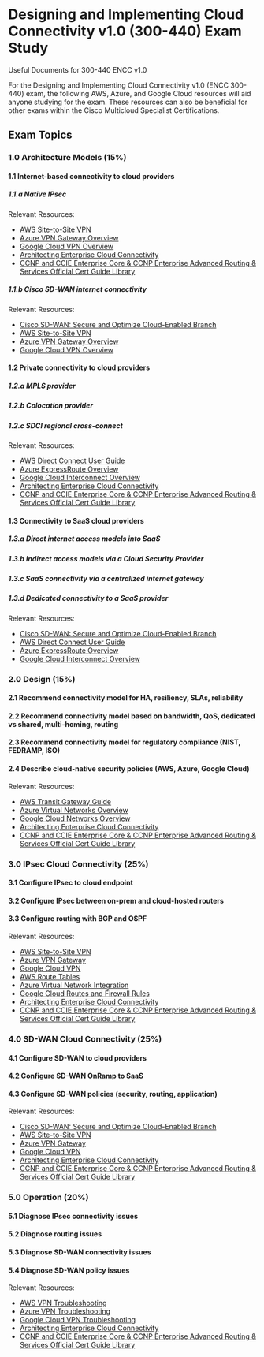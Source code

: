 # Designing and Implementing Cloud Connectivity v1.0 (300-440) Exam Study 

Useful Documents for 300-440 ENCC v1.0

For the Designing and Implementing Cloud Connectivity v1.0 (ENCC 300-440) exam, the following AWS, Azure, and Google Cloud resources will aid anyone studying for the exam. These resources can also be beneficial for other exams within the Cisco Multicloud Specialist Certifications.

## Exam Topics

### 1.0 Architecture Models (15%)

#### 1.1 Internet-based connectivity to cloud providers 

##### 1.1.a Native IPsec

Relevant Resources:

- [AWS Site-to-Site VPN](https://docs.aws.amazon.com/vpn/latest/s2svpn/VPC_VPN.html)
- [Azure VPN Gateway Overview](https://docs.microsoft.com/en-us/azure/vpn-gateway/vpn-gateway-about-vnet-to-vnet-connectivity)
- [Google Cloud VPN Overview](https://cloud.google.com/network-connectivity/docs/vpn/overview)   
- [Architecting Enterprise Cloud Connectivity](https://www.ciscopress.com/store/architecting-enterprise-cloud-connectivity-9780137565715)
- [CCNP and CCIE Enterprise Core & CCNP Enterprise Advanced Routing & Services Official Cert Guide Library](https://www.ciscopress.com/store/ccnp-and-ccie-enterprise-core-ccnp-enterprise-advanced-9781587147029)

##### 1.1.b Cisco SD-WAN internet connectivity

Relevant Resources:

- [Cisco SD-WAN: Secure and Optimize Cloud-Enabled Branch](https://www.ciscopress.com/store/cisco-sd-wan-secure-and-optimize-cloud-enabled-branch-9780137148582) 
- [AWS Site-to-Site VPN](https://docs.aws.amazon.com/vpn/latest/s2svpn/VPC_VPN.html)
- [Azure VPN Gateway Overview](https://docs.microsoft.com/en-us/azure/vpn-gateway/vpn-gateway-about-vnet-to-vnet-connectivity)
- [Google Cloud VPN Overview](https://cloud.google.com/network-connectivity/docs/vpn/overview)

#### 1.2 Private connectivity to cloud providers

##### 1.2.a MPLS provider
##### 1.2.b Colocation provider  
##### 1.2.c SDCI regional cross-connect

Relevant Resources:

- [AWS Direct Connect User Guide](https://docs.aws.amazon.com/directconnect/latest/UserGuide/Welcome.html)  
- [Azure ExpressRoute Overview](https://docs.microsoft.com/en-us/azure/expressroute/expressroute-introduction)
- [Google Cloud Interconnect Overview](https://cloud.google.com/network-connectivity/docs/interconnect/concepts/overview)
- [Architecting Enterprise Cloud Connectivity](https://www.ciscopress.com/store/architecting-enterprise-cloud-connectivity-9780137565715)
- [CCNP and CCIE Enterprise Core & CCNP Enterprise Advanced Routing & Services Official Cert Guide Library](https://www.ciscopress.com/store/ccnp-and-ccie-enterprise-core-ccnp-enterprise-advanced-9781587147029)

#### 1.3 Connectivity to SaaS cloud providers  

##### 1.3.a Direct internet access models into SaaS
##### 1.3.b Indirect access models via a Cloud Security Provider
##### 1.3.c SaaS connectivity via a centralized internet gateway  
##### 1.3.d Dedicated connectivity to a SaaS provider

Relevant Resources:

- [Cisco SD-WAN: Secure and Optimize Cloud-Enabled Branch](https://www.ciscopress.com/store/cisco-sd-wan-secure-and-optimize-cloud-enabled-branch-9780137148582)
- [AWS Direct Connect User Guide](https://docs.aws.amazon.com/directconnect/latest/UserGuide/Welcome.html)
- [Azure ExpressRoute Overview](https://docs.microsoft.com/en-us/azure/expressroute/expressroute-introduction) 
- [Google Cloud Interconnect Overview](https://cloud.google.com/network-connectivity/docs/interconnect/concepts/overview)

### 2.0 Design (15%)

#### 2.1 Recommend connectivity model for HA, resiliency, SLAs, reliability 

#### 2.2 Recommend connectivity model based on bandwidth, QoS, dedicated vs shared, multi-homing, routing

#### 2.3 Recommend connectivity model for regulatory compliance (NIST, FEDRAMP, ISO) 

#### 2.4 Describe cloud-native security policies (AWS, Azure, Google Cloud)

Relevant Resources:

- [AWS Transit Gateway Guide](https://docs.aws.amazon.com/transit-gateway/latest/tgw-ug/what-is-transit-gateway.html)
- [Azure Virtual Networks Overview](https://docs.microsoft.com/en-us/azure/virtual-network/virtual-networks-overview)
- [Google Cloud Networks Overview](https://cloud.google.com/vpc/docs/vpc)
- [Architecting Enterprise Cloud Connectivity](https://www.ciscopress.com/store/architecting-enterprise-cloud-connectivity-9780137565715)
- [CCNP and CCIE Enterprise Core & CCNP Enterprise Advanced Routing & Services Official Cert Guide Library](https://www.ciscopress.com/store/ccnp-and-ccie-enterprise-core-ccnp-enterprise-advanced-9781587147029)

### 3.0 IPsec Cloud Connectivity (25%)

#### 3.1 Configure IPsec to cloud endpoint

#### 3.2 Configure IPsec between on-prem and cloud-hosted routers 

#### 3.3 Configure routing with BGP and OSPF 

Relevant Resources:

- [AWS Site-to-Site VPN](https://docs.aws.amazon.com/vpn/latest/s2svpn/VPC_VPN.html) 
- [Azure VPN Gateway](https://docs.microsoft.com/en-us/azure/vpn-gateway/vpn-gateway-about-vnet-to-vnet-connectivity)
- [Google Cloud VPN](https://cloud.google.com/network-connectivity/docs/vpn/overview)
- [AWS Route Tables](https://docs.aws.amazon.com/vpc/latest/userguide/VPC_Route_Tables.html)
- [Azure Virtual Network Integration](https://docs.microsoft.com/en-us/azure/virtual-network/virtual-network-integrate-with-azure-and-on-premises)
- [Google Cloud Routes and Firewall Rules](https://cloud.google.com/vpc/docs/routes-firewalls)
- [Architecting Enterprise Cloud Connectivity](https://www.ciscopress.com/store/architecting-enterprise-cloud-connectivity-9780137565715)
- [CCNP and CCIE Enterprise Core & CCNP Enterprise Advanced Routing & Services Official Cert Guide Library](https://www.ciscopress.com/store/ccnp-and-ccie-enterprise-core-ccnp-enterprise-advanced-9781587147029)

### 4.0 SD-WAN Cloud Connectivity (25%)  

#### 4.1 Configure SD-WAN to cloud providers

#### 4.2 Configure SD-WAN OnRamp to SaaS

#### 4.3 Configure SD-WAN policies (security, routing, application)

Relevant Resources:

- [Cisco SD-WAN: Secure and Optimize Cloud-Enabled Branch](https://www.ciscopress.com/store/cisco-sd-wan-secure-and-optimize-cloud-enabled-branch-9780137148582)
- [AWS Site-to-Site VPN](https://docs.aws.amazon.com/vpn/latest/s2svpn/VPC_VPN.html)
- [Azure VPN Gateway](https://docs.microsoft.com/en-us/azure/vpn-gateway/vpn-gateway-about-vnet-to-vnet-connectivity)  
- [Google Cloud VPN](https://cloud.google.com/network-connectivity/docs/vpn/overview)
- [Architecting Enterprise Cloud Connectivity](https://www.ciscopress.com/store/architecting-enterprise-cloud-connectivity-9780137565715)
- [CCNP and CCIE Enterprise Core & CCNP Enterprise Advanced Routing & Services Official Cert Guide Library](https://www.ciscopress.com/store/ccnp-and-ccie-enterprise-core-ccnp-enterprise-advanced-9781587147029)

### 5.0 Operation (20%)

#### 5.1 Diagnose IPsec connectivity issues 

#### 5.2 Diagnose routing issues

#### 5.3 Diagnose SD-WAN connectivity issues

#### 5.4 Diagnose SD-WAN policy issues

Relevant Resources:

- [AWS VPN Troubleshooting](https://docs.aws.amazon.com/vpn/latest/s2svpn/Troubleshooting.html)
- [Azure VPN Troubleshooting](https://docs.microsoft.com/en-us/azure/vpn-gateway/vpn-gateway-troubleshoot)
- [Google Cloud VPN Troubleshooting](https://cloud.google.com/network-connectivity/docs/vpn/troubleshooting-cheatsheet)
- [Architecting Enterprise Cloud Connectivity](https://www.ciscopress.com/store/architecting-enterprise-cloud-connectivity-9780137565715)
- [CCNP and CCIE Enterprise Core & CCNP Enterprise Advanced Routing & Services Official Cert Guide Library](https://www.ciscopress.com/store/ccnp-and-ccie-enterprise-core-ccnp-enterprise-advanced-9781587147029)
